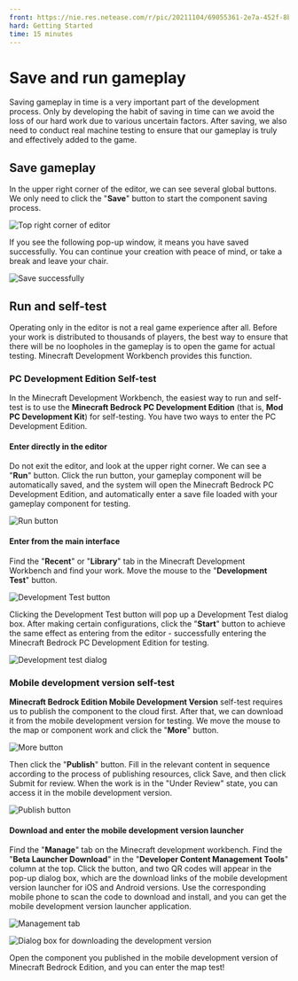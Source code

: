 ```yaml
--- 
front: https://nie.res.netease.com/r/pic/20211104/69055361-2e7a-452f-8b1a-f23e1262a03a.jpg 
hard: Getting Started 
time: 15 minutes 
--- 
```


# Save and run gameplay 

Saving gameplay in time is a very important part of the development process. Only by developing the habit of saving in time can we avoid the loss of our hard work due to various uncertain factors. After saving, we also need to conduct real machine testing to ensure that our gameplay is truly and effectively added to the game. 

## Save gameplay 

In the upper right corner of the editor, we can see several global buttons. We only need to click the "**Save**" button to start the component saving process. 

![Top right corner of editor](./images/1.3_editor_top-right_save.png) 

If you see the following pop-up window, it means you have saved successfully. You can continue your creation with peace of mind, or take a break and leave your chair. 

![Save successfully](./images/1.3_save_successfully.png) 

## Run and self-test 

Operating only in the editor is not a real game experience after all. Before your work is distributed to thousands of players, the best way to ensure that there will be no loopholes in the gameplay is to open the game for actual testing. Minecraft Development Workbench provides this function. 

### PC Development Edition Self-test 

In the Minecraft Development Workbench, the easiest way to run and self-test is to use the **Minecraft Bedrock PC Development Edition** (that is, **Mod PC Development Kit**) for self-testing. You have two ways to enter the PC Development Edition. 

#### Enter directly in the editor 

Do not exit the editor, and look at the upper right corner. We can see a "**Run**" button. Click the run button, your gameplay component will be automatically saved, and the system will open the Minecraft Bedrock PC Development Edition, and automatically enter a save file loaded with your gameplay component for testing. 

![Run button](./images/1.3_editor_top-right_run.png) 

#### Enter from the main interface 

Find the "**Recent**" or "**Library**" tab in the Minecraft Development Workbench and find your work. Move the mouse to the "**Development Test**" button. 

![Development Test button](./images/1.3_mc_studio_lib_screen_dev_test.png) 

Clicking the Development Test button will pop up a Development Test dialog box. After making certain configurations, click the "**Start**" button to achieve the same effect as entering from the editor - successfully entering the Minecraft Bedrock PC Development Edition for testing. 

![Development test dialog](./images/1.3_dev_test_dialog.png) 

### Mobile development version self-test 

**Minecraft Bedrock Edition Mobile Development Version** self-test requires us to publish the component to the cloud first. After that, we can download it from the mobile development version for testing. We move the mouse to the map or component work and click the "**More**" button. 

![More button](./images/1.3_mc_studio_lib_screen_more.png) 


Then click the "**Publish**" button. Fill in the relevant content in sequence according to the process of publishing resources, click Save, and then click Submit for review. When the work is in the "Under Review" state, you can access it in the mobile development version. 

![Publish button](./images/1.3_release.png) 

#### Download and enter the mobile development version launcher 

Find the "**Manage**" tab on the Minecraft development workbench. Find the "**Beta Launcher Download**" in the "**Developer Content Management Tools**" column at the top. Click the button, and two QR codes will appear in the pop-up dialog box, which are the download links of the mobile development version launcher for iOS and Android versions. Use the corresponding mobile phone to scan the code to download and install, and you can get the mobile development version launcher application. 

![Management tab](./images/1.3_mc_studio_management_screen_test_launcher_download.png) 

![Dialog box for downloading the development version](./images/1.3_test_launcher_download.png) 

Open the component you published in the mobile development version of Minecraft Bedrock Edition, and you can enter the map test!